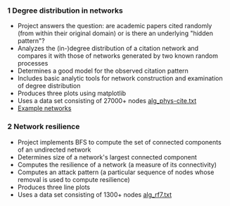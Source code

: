 ### 1 Degree distribution in networks

+ Project answers the question: are academic papers cited randomly (from within their original domain) or is there an underlying "hidden pattern"?
+ Analyzes the (in-)degree distribution of a citation network and compares it with those of networks generated by two known random processes
+ Determines a good model for the observed citation pattern
+ Includes basic analytic tools for network construction and examination of degree distribution
+ Produces three plots using matplotlib
+ Uses a data set consisting of 27000+ nodes [alg_phys-cite.txt](degree%20distribution/alg_phys-cite.txt)
+ [Example networks](degree%20distribution/example_graphs.txt)

### 2 Network resilience

+ Project implements BFS to compute the set of connected components of an undirected network
+ Determines size of a network's largest connected component
+ Computes the resilience of a network (a measure of its connectivity)
+ Computes an attack pattern (a particular sequence of nodes whose removal is used to compute resilience)
+ Produces three line plots
+ Uses a data set  consisting of 1300+ nodes [alg_rf7.txt](graph%20resilience/alg_rf7.txt)
